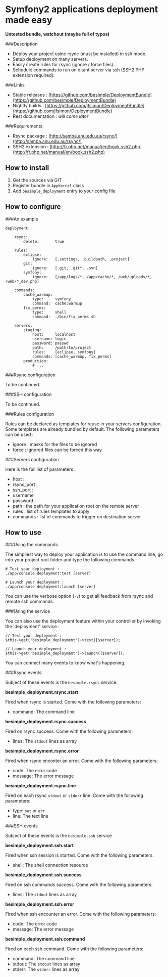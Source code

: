 Symfony2 applications deployment made easy
==========================================


**Untested bundle, watchout (maybe full of typos)**


###Description

-  Deploy your project usinc rsync (must be installed) in ssh mode.
-  Setup deployment on many servers.
-  Easily create rules for rsync (ignore / force files).
-  Schedule commands to run on ditant server via ssh (SSH2 PHP extension required).


###Links

-  Stable releases : [https://github.com/besimple/DeploymentBundle](https://github.com/besimple/DeploymentBundle)
-  Nightly builds : [https://github.com/jfsimon/DeploymentBundle](https://github.com/jfsimon/DeploymentBundle)
-  Rest documentation : *will come later*


###Requirements

-  Rsync package : [http://samba.anu.edu.au/rsync/](http://samba.anu.edu.au/rsync/)
-  SSH2 extension : [http://fr.php.net/manual/en/book.ssh2.php](http://fr.php.net/manual/en/book.ssh2.php)


How to install
--------------


1.  Get the sources via GIT
2.  Register bundle in `AppKernel` class
3.  Add `besimple_deployment` entry to your config file
    

How to configure
----------------


###An example

    deployment:
    
        rsync:
            delete:       true
    
        rules:
            eclipse:
                ignore:   [.settings, .buildpath, .project]
            git:
                ignore:   [.git, .git*, .svn]
            symfony:
                ignore:   [/app/logs/*, /app/cache/*, /web/uploads/*, /web/*_dev.php]
                
        commands:
            cache_warmup:
                type:     symfony
                command:  cache:warmup
            fix_perms:
                type:     shell
                command:  ./bin/fix_perms.sh

        servers:
            staging:
                host:     localhost
                username: login
                password: passwd
                path:     /path/to/project
                rules:    [eclipse, symfony]
                commands: [cache_warmup, fix_perms]
            production:
                # ...
            

###Rsync configuration

To be continued.


###SSH configuration

To be continued.


###Rules configuration

Rules can be declared as templates for reuse in your servers configuration.
Some templates are already bundled by default. The following parameters can be used :

-  ignore : masks for the files to be ignored
-  force : ignored files can be forced this way


###Servers configuration

Here is the full list of parameters :

-  host : 
-  rsync_port :
-  ssh_port :
-  username
-  password : 
-  path : the path for your application root on the remote server
-  rules : list of rules templates to apply
-  commands : list of commands to trigger on destination server


How to use
----------


###Using the commands

The simpliest way to deploy your application is to use the command line,
go into your project root folder and type the following commands :

    # Test your deployment :
    ./app/console deployment:test [server]
    
    # Launch your deployment :
    ./app/console deployment:launch [server]
    
You can use the verbose option (`-v`) to get all feedback from rsync and
remote ssh commands.
    
    
###Using the service

You can also use the deployment feature within your controller
by invoking the 'deployment' service :

    // Test your deployment :
    $this->get('besimple_deployment')->test([$server]);
    
    // Launch your deployment :
    $this->get('besimple_deployment')->launch([$server]);
    
You can connect many events to know what's happening.
    

###Rsync events

Subject of these events is the `besimple.rsync` service.


**besimple_deployment.rsync.start**

Fired when rsync is started. Come with the following parameters:

-  command: The command line


**besimple_deployment.rsync.success**
 
Fired on rsync success. Come with the following parameters:

-  lines: The `stdout` lines as array


**besimple_deployment.rsync.error**

Fired when rsync enconter an error. Come with the following parameters:

-  code: The error code
-  message: The error message


**besimple_deployment.rsync.line**

Fired on each rsync `stdout` or `stderr` line. Come with the following parameters:

-  type: `out` or `err`
-  line: The text line


###SSH events

Subject of these events is the `besimple.ssh` service


**besimple_deployment.ssh.start**

Fired when ssh session is started. Come with the following parameters:

-  shell: The shell connection resource


**besimple_deployment.ssh.success**

Fired on ssh commands success. Come with the following parameters:

-  lines: The `stdout` lines as array


**besimple_deployment.ssh.error**

Fired when ssh encounter an error. Come with the following parameters:

-  code: The error code
-  message: The error message


**besimple_deployment.ssh.command**

Fired on each ssh command. Come with the following parameters:

-  command: The command line
-  stdout: The `stdout` lines as array
-  stderr: The `stderr` lines as array